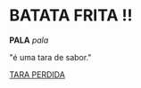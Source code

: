 # BATATA FRITA !!
**PALA** *pala*

"é uma tara de sabor."

[TARA PERDIDA](https://www.bing.com/ck/a?!&&p=3167cb9d6f19c8d8JmltdHM9MTY5ODk2OTYwMCZpZ3VpZD0xMDNjNzgyZC1hZmQ4LTYxODAtMTE5NC02YjkzYWU1ZTYwZGImaW5zaWQ9NTIxMQ&ptn=3&hsh=3&fclid=103c782d-afd8-6180-1194-6b93ae5e60db&psq=VATATA+PALHA&u=a1aHR0cHM6Ly9wdC53aWtpcGVkaWEub3JnL3dpa2kvQmF0YXRhX3BhbGhh&ntb=1)

